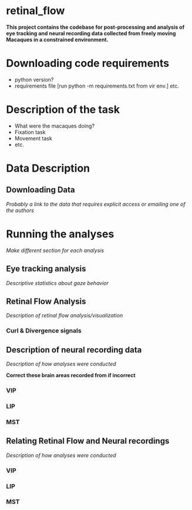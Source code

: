 # retinal_flow

**This project contains the codebase for post-processing and analysis of eye tracking and neural recording data collected from freely moving Macaques in a constrained environment.**

# Downloading code requirements
* python version?
* requirements file [run python -m requirements.txt from vir env.] etc. 

# Description of the task
* What were the macaques doing?
*  Fixation task
*  Movement task
*  etc.

# Data Description

## Downloading Data

*Probably a link to the data that requires explicit access or emailing one of the authors*


# Running the analyses

*Make different section for each analysis*

## Eye tracking analysis

*Descriptive statistics about gaze behavior*

## Retinal Flow Analysis

*Description of retinal flow analysis/visualization*

### Curl & Divergence signals

## Description of neural recording data

*Description of how analyses were conducted* 

**Correct these brain areas recorded from if incorrect**

### VIP

### LIP

### MST

## Relating Retinal Flow and Neural recordings

*Description of how analyses were conducted* 

### VIP

### LIP

### MST


